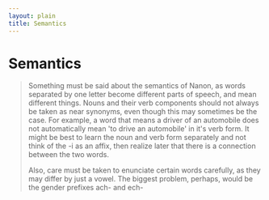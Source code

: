```yaml
---
layout: plain
title: Semantics
---
```


# Semantics

> Something must be said about the semantics of Nanon, as words separated by one letter become different parts of speech, and mean different things. Nouns and their verb components should not always be taken as near synonyms, even though this may sometimes be the case. For example, a word that means a driver of an automobile does not automatically mean 'to drive an automobile' in it's verb form. It might be best to learn the noun and verb form separately and not think of the -i as an affix, then realize later that there is a connection between the two words.
>
> Also, care must be taken to enunciate certain words carefully, as they may differ by just a vowel. The biggest problem, perhaps, would be the gender prefixes ach- and ech-
